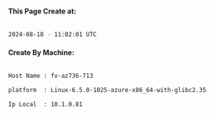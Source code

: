 
   
#### This Page Create at:

```bash

2024-08-18 - 11:02:01 UTC

```

#### Create By Machine:

```bash

Host Name : fv-az736-713

platform  : Linux-6.5.0-1025-azure-x86_64-with-glibc2.35

Ip Local  : 10.1.0.81

```

